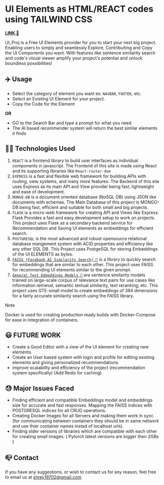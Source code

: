 # UI Elements as HTML/REACT codes using TAILWIND CSS 
<a href="http://18.213.4.193">**LINK 🔗**</a>

UI_Proj is a Free UI Elements provider for you to start your next big project. Enabling users to simply and seamlessly Explore, Contribuiting and Copy the UI Components you want. With features like sentence similarity search and code's visual viewer amplify your project's potential and unlock boundless possibilities! 

## ✈️ Usage
- Select the category of element you want ex: `NAVBAR`, `FOOTER`, etc.
- Select an Existing UI Element for your project.
- Copy the Code for the Element

**OR**

- GO to the Search Bar and type a prompt for what you need.
- The AI based recommender system will return the best similar elements it finds   

## 🧑‍💻 Technologies Used
1. `REACT` is a frontend library to build user interfaces as individual components in javascript. The Frontend of this site is made using React and its supporting libraries like `React-router-dom`
2. `EXPRESS` is a fast and flexible web framework for building APIs with routing, view systems, and many more features. The Backend of this site uses Express as its main API and View provider being fast, lightweight and ease of  development. 
3.  `MONGO-DB` is a document oriented database (NoSQL DB) using JSON  like documents with schemas. The Main Database of this project is MONGO-DB being fast, efficient and suitable for both small and big projects.
4. `FLASK` is a micro-web framework for creating API and Views like Express. Flask Provides a fast and easy development setup to work on projects. This project uses Flask as a secondary backend service for Recommendation and Saving UI elements as embeddings for efficient search.
5. `POSTGRESQL` is the most advanced and robust opensource relational database mangement system with ACID properties and efficiency like any other SQL DB. This Project uses PostgeSQL for storing Embeddings of the UI ELEMENTS as bytes.
6. [`FAISS (Facebook AI Similarity Search) 🔗`](https://ai.meta.com/tools/faiss) is a library to quickly search for embeddings that are similar to each other. This project uses FAISS for recommending UI elements similar to the given prompt.
7. [`General Text Embeddings Models 🔗`](https://huggingface.co/thenlper/gte-small) are sentence similarity models trained on large-scale corpus of relevance text pairs for use cases like information retrieval, semantic textual similarity, text reranking, etc. This project uses GTE-small model to create embeddings of 384 dimensions for a fairly accurate similarity search using the FAISS library.

> [!NOTE]
> Docker is used for creating production ready builds with Docker-Compose for ease in Integration of containers.

## 😃 FUTURE WORK
- Create a Good Editor with a view of the UI element for creating new elements.
- Create an User based system with login and profile for editing existing elements and giving personalized recommendations.
- improve scalability and efficiency of the project (recommendation system specifically) (Add Redis for caching)

## 😓 Major Issues Faced
- Finding efficient and compatible Embeddings model and embeddings size for accurate and fast responses. Mapping the FAISS indices with POSTGRESQL indices for all CRUD operations. 
- Creating Docker Images for all Servers and making them work in sync (for communicating between containers they should be in same network and use thier container names instad of localhost urls).
- Finding older versions of libraries which are compatible with each other for creating small images. ( Pytorch latest versions are bigger then 2GBs )

## 📪 Contact
If you have any suggestions, or wish to contact us for any reason, feel free to email us at shrey19702@gmail.com

